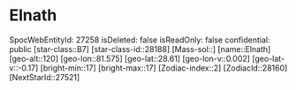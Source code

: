 ﻿---
location: [28.61,81.575,120]
type: Station
tags:
- astro/Star

---

# Elnath

SpocWebEntityId: 27258
isDeleted: false
isReadOnly: false
confidential: public
[star-class::B7]
[star-class-id::28188]
[Mass-sol::]
[name::Elnath]
[geo-alt::120]
[geo-lon::81.575]
[geo-lat::28.61]
[geo-lon-v::0.002]
[geo-lat-v::-0.17]
[bright-min::17]
[bright-max::17]
[Zodiac-index::2]
[ZodiacId::28160]
[NextStarId::27521]

